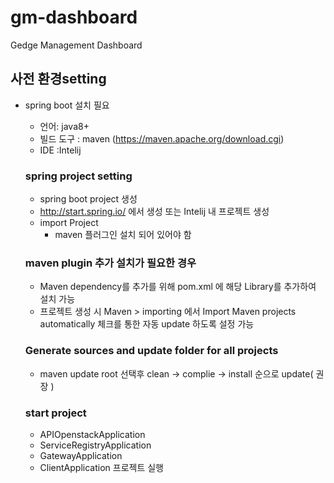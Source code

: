 # gm-dashboard
Gedge Management Dashboard

## 사전 환경setting 
* spring boot  설치 필요
  * 언어: java8+
  * 빌드 도구 : maven (https://maven.apache.org/download.cgi)
  * IDE :Intelij
  ### spring project setting 
  * spring boot project 생성
  * http://start.spring.io/ 에서 생성 또는 Intelij 내 프로젝트 생성
  * import Project
      * maven 플러그인 설치 되어 있어야 함 
  ### maven plugin 추가 설치가 필요한 경우
  *  Maven dependency를 추가를 위해 pom.xml 에 해당 Library를 추가하여 설치 가능
  *  프로젝트 생성 시 Maven > importing 에서 Import Maven projects automatically 체크를 통한 자동 update 하도록 설정 가능 
  
  ### Generate sources and update folder for all projects
  * maven update 
    root 선택후 clean -> complie -> install 순으로 update( 권장 )
  ### start project 
    * APIOpenstackApplication
    * ServiceRegistryApplication
    * GatewayApplication 
    * ClientApplication 프로젝트 실행
    
    
